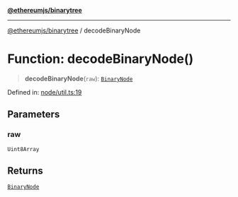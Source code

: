[**@ethereumjs/binarytree**](../README.md)

***

[@ethereumjs/binarytree](../README.md) / decodeBinaryNode

# Function: decodeBinaryNode()

> **decodeBinaryNode**(`raw`): [`BinaryNode`](../type-aliases/BinaryNode.md)

Defined in: [node/util.ts:19](https://github.com/Dargon789/ethereumjs-monorepo/blob/master/packages/binarytree/src/node/util.ts#L19)

## Parameters

### raw

`Uint8Array`

## Returns

[`BinaryNode`](../type-aliases/BinaryNode.md)
